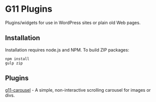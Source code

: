 # G11 Plugins

Plugins/widgets for use in WordPress sites or plain old Web pages.

## Installation

Installation requires node.js and NPM.  To build ZIP packages:


    npm install
    gulp zip
    
## Plugins

[g11-carousel](g11-carousel/README.md) - A simple, non-interactive scrolling carousel for images or divs.